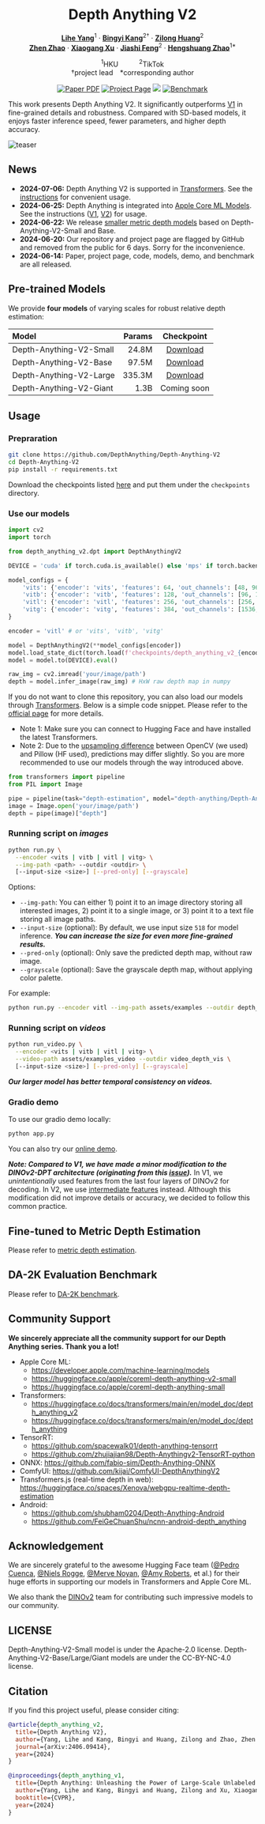 <div align="center">
<h1>Depth Anything V2</h1>

[**Lihe Yang**](https://liheyoung.github.io/)<sup>1</sup> · [**Bingyi Kang**](https://bingykang.github.io/)<sup>2&dagger;</sup> · [**Zilong Huang**](http://speedinghzl.github.io/)<sup>2</sup>
<br>
[**Zhen Zhao**](http://zhaozhen.me/) · [**Xiaogang Xu**](https://xiaogang00.github.io/) · [**Jiashi Feng**](https://sites.google.com/site/jshfeng/)<sup>2</sup> · [**Hengshuang Zhao**](https://hszhao.github.io/)<sup>1*</sup>

<sup>1</sup>HKU&emsp;&emsp;&emsp;<sup>2</sup>TikTok
<br>
&dagger;project lead&emsp;*corresponding author

<a href="https://arxiv.org/abs/2406.09414"><img src='https://img.shields.io/badge/arXiv-Depth Anything V2-red' alt='Paper PDF'></a>
<a href='https://depth-anything-v2.github.io'><img src='https://img.shields.io/badge/Project_Page-Depth Anything V2-green' alt='Project Page'></a>
<a href='https://huggingface.co/spaces/depth-anything/Depth-Anything-V2'><img src='https://img.shields.io/badge/%F0%9F%A4%97%20Hugging%20Face-Demo-blue'></a>
<a href='https://huggingface.co/datasets/depth-anything/DA-2K'><img src='https://img.shields.io/badge/Benchmark-DA--2K-yellow' alt='Benchmark'></a>
</div>

This work presents Depth Anything V2. It significantly outperforms [V1](https://github.com/LiheYoung/Depth-Anything) in fine-grained details and robustness. Compared with SD-based models, it enjoys faster inference speed, fewer parameters, and higher depth accuracy.

![teaser](assets/teaser.png)


## News

- **2024-07-06:** Depth Anything V2 is supported in [Transformers](https://github.com/huggingface/transformers/). See the [instructions](https://huggingface.co/docs/transformers/main/en/model_doc/depth_anything_v2) for convenient usage.
- **2024-06-25:** Depth Anything is integrated into [Apple Core ML Models](https://developer.apple.com/machine-learning/models/). See the instructions ([V1](https://huggingface.co/apple/coreml-depth-anything-small), [V2](https://huggingface.co/apple/coreml-depth-anything-v2-small)) for usage.
- **2024-06-22:** We release [smaller metric depth models](https://github.com/DepthAnything/Depth-Anything-V2/tree/main/metric_depth#pre-trained-models) based on Depth-Anything-V2-Small and Base.
- **2024-06-20:** Our repository and project page are flagged by GitHub and removed from the public for 6 days. Sorry for the inconvenience.
- **2024-06-14:** Paper, project page, code, models, demo, and benchmark are all released.


## Pre-trained Models

We provide **four models** of varying scales for robust relative depth estimation:

| Model | Params | Checkpoint |
|:-|-:|:-:|
| Depth-Anything-V2-Small | 24.8M | [Download](https://huggingface.co/depth-anything/Depth-Anything-V2-Small/resolve/main/depth_anything_v2_vits.pth?download=true) |
| Depth-Anything-V2-Base | 97.5M | [Download](https://huggingface.co/depth-anything/Depth-Anything-V2-Base/resolve/main/depth_anything_v2_vitb.pth?download=true) |
| Depth-Anything-V2-Large | 335.3M | [Download](https://huggingface.co/depth-anything/Depth-Anything-V2-Large/resolve/main/depth_anything_v2_vitl.pth?download=true) |
| Depth-Anything-V2-Giant | 1.3B | Coming soon |


## Usage

### Prepraration

```bash
git clone https://github.com/DepthAnything/Depth-Anything-V2
cd Depth-Anything-V2
pip install -r requirements.txt
```

Download the checkpoints listed [here](#pre-trained-models) and put them under the `checkpoints` directory.

### Use our models
```python
import cv2
import torch

from depth_anything_v2.dpt import DepthAnythingV2

DEVICE = 'cuda' if torch.cuda.is_available() else 'mps' if torch.backends.mps.is_available() else 'cpu'

model_configs = {
    'vits': {'encoder': 'vits', 'features': 64, 'out_channels': [48, 96, 192, 384]},
    'vitb': {'encoder': 'vitb', 'features': 128, 'out_channels': [96, 192, 384, 768]},
    'vitl': {'encoder': 'vitl', 'features': 256, 'out_channels': [256, 512, 1024, 1024]},
    'vitg': {'encoder': 'vitg', 'features': 384, 'out_channels': [1536, 1536, 1536, 1536]}
}

encoder = 'vitl' # or 'vits', 'vitb', 'vitg'

model = DepthAnythingV2(**model_configs[encoder])
model.load_state_dict(torch.load(f'checkpoints/depth_anything_v2_{encoder}.pth', map_location='cpu'))
model = model.to(DEVICE).eval()

raw_img = cv2.imread('your/image/path')
depth = model.infer_image(raw_img) # HxW raw depth map in numpy
```

If you do not want to clone this repository, you can also load our models through [Transformers](https://github.com/huggingface/transformers/). Below is a simple code snippet. Please refer to the [official page](https://huggingface.co/docs/transformers/main/en/model_doc/depth_anything_v2) for more details.

- Note 1: Make sure you can connect to Hugging Face and have installed the latest Transformers.
- Note 2: Due to the [upsampling difference](https://github.com/huggingface/transformers/pull/31522#issuecomment-2184123463) between OpenCV (we used) and Pillow (HF used), predictions may differ slightly. So you are more recommended to use our models through the way introduced above.
```python
from transformers import pipeline
from PIL import Image

pipe = pipeline(task="depth-estimation", model="depth-anything/Depth-Anything-V2-Small-hf")
image = Image.open('your/image/path')
depth = pipe(image)["depth"]
```

### Running script on *images*

```bash
python run.py \
  --encoder <vits | vitb | vitl | vitg> \
  --img-path <path> --outdir <outdir> \
  [--input-size <size>] [--pred-only] [--grayscale]
```
Options:
- `--img-path`: You can either 1) point it to an image directory storing all interested images, 2) point it to a single image, or 3) point it to a text file storing all image paths.
- `--input-size` (optional): By default, we use input size `518` for model inference. ***You can increase the size for even more fine-grained results.***
- `--pred-only` (optional): Only save the predicted depth map, without raw image.
- `--grayscale` (optional): Save the grayscale depth map, without applying color palette.

For example:
```bash
python run.py --encoder vitl --img-path assets/examples --outdir depth_vis
```

### Running script on *videos*

```bash
python run_video.py \
  --encoder <vits | vitb | vitl | vitg> \
  --video-path assets/examples_video --outdir video_depth_vis \
  [--input-size <size>] [--pred-only] [--grayscale]
```

***Our larger model has better temporal consistency on videos.***

### Gradio demo

To use our gradio demo locally:

```bash
python app.py
```

You can also try our [online demo](https://huggingface.co/spaces/Depth-Anything/Depth-Anything-V2).

***Note: Compared to V1, we have made a minor modification to the DINOv2-DPT architecture (originating from this [issue](https://github.com/LiheYoung/Depth-Anything/issues/81)).*** In V1, we *unintentionally* used features from the last four layers of DINOv2 for decoding. In V2, we use [intermediate features](https://github.com/DepthAnything/Depth-Anything-V2/blob/2cbc36a8ce2cec41d38ee51153f112e87c8e42d8/depth_anything_v2/dpt.py#L164-L169) instead. Although this modification did not improve details or accuracy, we decided to follow this common practice.


## Fine-tuned to Metric Depth Estimation

Please refer to [metric depth estimation](./metric_depth).


## DA-2K Evaluation Benchmark

Please refer to [DA-2K benchmark](./DA-2K.md).


## Community Support

**We sincerely appreciate all the community support for our Depth Anything series. Thank you a lot!**

- Apple Core ML:
    - https://developer.apple.com/machine-learning/models
    - https://huggingface.co/apple/coreml-depth-anything-v2-small
    - https://huggingface.co/apple/coreml-depth-anything-small
- Transformers:
    - https://huggingface.co/docs/transformers/main/en/model_doc/depth_anything_v2
    - https://huggingface.co/docs/transformers/main/en/model_doc/depth_anything
- TensorRT:
    - https://github.com/spacewalk01/depth-anything-tensorrt
    - https://github.com/zhujiajian98/Depth-Anythingv2-TensorRT-python
- ONNX: https://github.com/fabio-sim/Depth-Anything-ONNX
- ComfyUI: https://github.com/kijai/ComfyUI-DepthAnythingV2
- Transformers.js (real-time depth in web): https://huggingface.co/spaces/Xenova/webgpu-realtime-depth-estimation
- Android:
  - https://github.com/shubham0204/Depth-Anything-Android
  - https://github.com/FeiGeChuanShu/ncnn-android-depth_anything


## Acknowledgement

We are sincerely grateful to the awesome Hugging Face team ([@Pedro Cuenca](https://huggingface.co/pcuenq), [@Niels Rogge](https://huggingface.co/nielsr), [@Merve Noyan](https://huggingface.co/merve), [@Amy Roberts](https://huggingface.co/amyeroberts), et al.) for their huge efforts in supporting our models in Transformers and Apple Core ML.

We also thank the [DINOv2](https://github.com/facebookresearch/dinov2) team for contributing such impressive models to our community.


## LICENSE

Depth-Anything-V2-Small model is under the Apache-2.0 license. Depth-Anything-V2-Base/Large/Giant models are under the CC-BY-NC-4.0 license.


## Citation

If you find this project useful, please consider citing:

```bibtex
@article{depth_anything_v2,
  title={Depth Anything V2},
  author={Yang, Lihe and Kang, Bingyi and Huang, Zilong and Zhao, Zhen and Xu, Xiaogang and Feng, Jiashi and Zhao, Hengshuang},
  journal={arXiv:2406.09414},
  year={2024}
}

@inproceedings{depth_anything_v1,
  title={Depth Anything: Unleashing the Power of Large-Scale Unlabeled Data}, 
  author={Yang, Lihe and Kang, Bingyi and Huang, Zilong and Xu, Xiaogang and Feng, Jiashi and Zhao, Hengshuang},
  booktitle={CVPR},
  year={2024}
}
```
